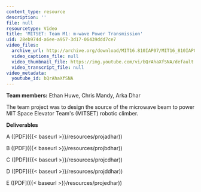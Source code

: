```yaml
---
content_type: resource
description: ''
file: null
resourcetype: Video
title: 'MITSET: Team M1: m-wave Power Transmission'
uid: 28eb974d-a6ee-a957-3d17-06439ddd7ce7
video_files:
  archive_url: http://archive.org/download/MIT16.810IAP07/MIT16_810IAP07team_m1_300k.mp4
  video_captions_file: null
  video_thumbnail_file: https://img.youtube.com/vi/bQrAhaXfSNA/default.jpg
  video_transcript_file: null
video_metadata:
  youtube_id: bQrAhaXfSNA
---
```


**Team members:** Ethan Huwe, Chris Mandy, Arka Dhar

The team project was to design the source of the microwave beam to power MIT Space Elevator Team's (MITSET) robotic climber.

**Deliverables**

A ([PDF]({{< baseurl >}}/resources/projadhar))

B ([PDF]({{< baseurl >}}/resources/projbdhar))

C ([PDF]({{< baseurl >}}/resources/projcdhar))

D ([PDF]({{< baseurl >}}/resources/projddhar))

E ([PDF]({{< baseurl >}}/resources/projedhar))